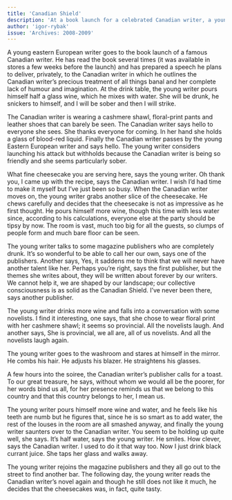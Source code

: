 ```yaml
---
title: 'Canadian Shield'
description: 'At a book launch for a celebrated Canadian writer, a young Eastern European intellectual prepares to strike with his scathing critique. But his plans are complicated by surprisingly good cheesecake and the unshakable politeness of his target. A wry look at cultural envy and the quiet battles of the literary world.'
author: 'igor-rybak'
issue: 'Archives: 2008-2009'
---
```


A young eastern European writer goes to the book launch of a famous Canadian writer. He has read the book several times (it was available in stores a few weeks before the launch) and has prepared a speech he plans to deliver, privately, to the Canadian writer in which he outlines the Canadian writer’s precious treatment of all things banal and her complete lack of humour and imagination. At the drink table, the young writer pours himself half a glass wine, which he mixes with water. She will be drunk, he snickers to himself, and I will be sober and then I will strike.

The Canadian writer is wearing a cashmere shawl, floral-print pants and leather shoes that can barely be seen. The Canadian writer says hello to everyone she sees. She thanks everyone for coming. In her hand she holds a glass of blood-red liquid. Finally the Canadian writer passes by the young Eastern European writer and says hello. The young writer considers launching his attack but withholds because the Canadian writer is being so friendly and she seems particularly sober.

What fine cheesecake you are serving here, says the young writer. Oh thank you, I came up with the recipe, says the Canadian writer. I wish I’d had time to make it myself but I’ve just been so busy. When the Canadian writer moves on, the young writer grabs another slice of the cheesecake. He chews carefully and decides that the cheesecake is not as impressive as he first thought. He pours himself more wine, though this time with less water since, according to his calculations, everyone else at the party should be tipsy by now. The room is vast, much too big for all the guests, so clumps of people form and much bare floor can be seen.

The young writer talks to some magazine publishers who are completely drunk. It’s so wonderful to be able to call her our own, says one of the publishers. Another says, Yes, it saddens me to think that we will never have another talent like her. Perhaps you’re right, says the first publisher, but the themes she writes about, they will be written about forever by our writers. We cannot help it, we are shaped by our landscape; our collective consciousness is as solid as the Canadian Shield. I’ve never been there, says another publisher.

The young writer drinks more wine and falls into a conversation with some novelists. I find it interesting, one says, that she chose to wear floral print with her cashmere shawl; it seems so provincial. All the novelists laugh. And another says, She is provincial, we all are, all of us novelists. And all the novelists laugh again.

The young writer goes to the washroom and stares at himself in the mirror. He combs his hair. He adjusts his blazer. He straightens his glasses.

A few hours into the soiree, the Canadian writer’s publisher calls for a toast. To our great treasure, he says, without whom we would all be the poorer, for her words bind us all, for her presence reminds us that we belong to this country and that this country belongs to her, I mean us.

The young writer pours himself more wine and water, and he feels like his teeth are numb but he figures that, since he is so smart as to add water, the rest of the louses in the room are all smashed anyway, and finally the young writer saunters over to the Canadian writer. You seem to be holding up quite well, she says. It’s half water, says the young writer. He smiles. How clever, says the Canadian writer. I used to do it that way too. Now I just drink black currant juice. She taps her glass and walks away.

The young writer rejoins the magazine publishers and they all go out to the street to find another bar. The following day, the young writer reads the Canadian writer’s novel again and though he still does not like it much, he decides that the cheesecakes was, in fact, quite tasty.
